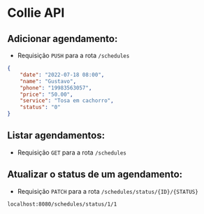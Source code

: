 # Collie API

## Adicionar agendamento:
- Requisição `PUSH` para a rota `/schedules`
```json
{  
	"date": "2022-07-18 08:00",
	"name": "Gustavo",
	"phone": "19983563057",
	"price": "50.00",
	"service": "Tosa em cachorro",
	"status": "0"
}
```

## Listar agendamentos:
- Requisição `GET` para a rota `/schedules`


## Atualizar o status de um agendamento:
- Requisição `PATCH` para a rota `/schedules/status/{ID}/{STATUS}`

`localhost:8080/schedules/status/1/1`